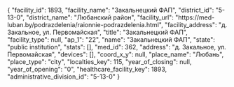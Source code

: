 {
    "facility_id": 1893,
    "facility_name": "Закальнецкий ФАП",
    "district_id": "5-13-0",
    "district_name": "Любанский район",
    "facility_url": "https:\/\/med-luban.by\/podrazdelenia\/raionnie-podrazdelenia.html",
    "facility_address": "д. Закальное, ул. Первомайская",
    "title": "Закальнецкий ФАП",
    "facility_type": null,
    "ap_1": "22",
    "name": "Закальнецкий ФАП",
    "state": "public institution",
    "stats": [],
    "med_id": 362,
    "address": "д. Закальное, ул. Первомайская",
    "devices": [],
    "coord_x_y": null,
    "place_name": "Любань",
    "place_type": "city",
    "localties_key": 115,
    "year_of_closing": null,
    "year_of_opening": "0",
    "healthcare_facility_key": 1893,
    "administrative_division_id": "5-13-0"
}